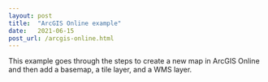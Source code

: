 ```yaml
---
layout: post
title:  "ArcGIS Online example"
date:   2021-06-15
post_url: /arcgis-online.html
---
```


This example goes through the steps to create a new map in ArcGIS Online and then add a basemap, a tile layer, and a WMS layer.